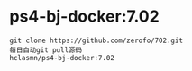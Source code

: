 # ps4-bj-docker:7.02
```
git clone https://github.com/zerofo/702.git
每日自动git pull源码
hclasmn/ps4-bj-docker:7.02
```
